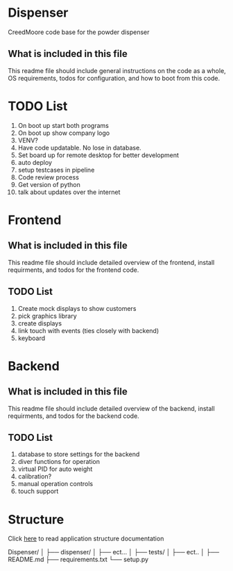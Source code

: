 # Dispenser
CreedMoore code base for the powder dispenser

## What is included in this file
This readme file should include general instructions on the code as a whole, OS requirements, todos for configuration, and how to boot from this code.

# TODO List
1. On boot up start both programs
2. On boot up show company logo
3. VENV?
4. Have code updatable. No lose in database.
5. Set board up for remote desktop for better development 
6. auto deploy
7. setup testcases in pipeline
8. Code review process
9. Get version of python 
10. talk about updates over the internet

# Frontend

## What is included in this file
This readme file should include detailed overview of the frontend, install requirments, and todos for the frontend code.

##  TODO List
1. Create mock displays to show customers
2. pick graphics library
3. create displays
4. link touch with events (ties closely with backend)
5. keyboard

# Backend

## What is included in this file
This readme file should include detailed overview of the backend, install requirments, and todos for the backend code.

## TODO List
1. database to store settings for the backend
2. diver functions for operation
3. virtual PID for auto weight 
4. calibration?
5. manual operation controls
6. touch support

# Structure

Click [here](https://realpython.com/python-application-layouts/) to read application structure documentation

Dispenser/
│
├── dispenser/
│   ├── ect...
│
├── tests/
│   ├── ect..
│
├── README.md
├── requirements.txt
└── setup.py
